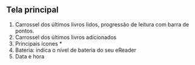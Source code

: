 ## Tela principal 

1. Carrossel dos últimos livros lidos, progressão de leitura com barra de pontos.
2. Carrossel dos últimos livros adicionados 
3. Principais ícones * 
4. Bateria: indica o nível de bateria do seu eReader 
5. Data e hora
